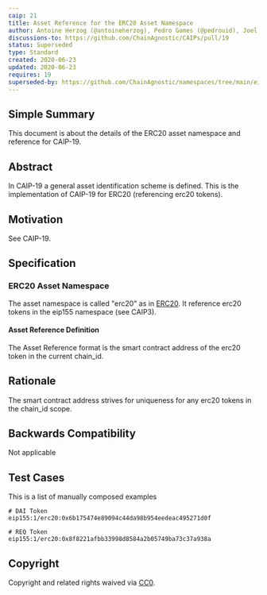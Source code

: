 ```yaml
---
caip: 21
title: Asset Reference for the ERC20 Asset Namespace
author: Antoine Herzog (@antoineherzog), Pedro Gomes (@pedrouid), Joel Thorstensson (@oed)
discussions-to: https://github.com/ChainAgnostic/CAIPs/pull/19
status: Superseded
type: Standard
created: 2020-06-23
updated: 2020-06-23
requires: 19
superseded-by: https://github.com/ChainAgnostic/namespaces/tree/main/eip155/caip19.md
---
```


## Simple Summary

This document is about the details of the ERC20 asset namespace and reference for CAIP-19.

## Abstract

In CAIP-19 a general asset identification scheme is defined. This is the
implementation of CAIP-19 for ERC20 (referencing erc20 tokens).

## Motivation

See CAIP-19.

## Specification

### ERC20 Asset Namespace

The asset namespace is called "erc20" as in [ERC20](https://eips.ethereum.org/EIPS/eip-20). It reference erc20 tokens in the eip155 namespace (see CAIP3).

#### Asset Reference Definition

The Asset Reference format is the smart contract address of the erc20 token in the current chain_id.

## Rationale

The smart contract address strives for uniqueness for any erc20 tokens in the chain_id scope.

## Backwards Compatibility

Not applicable

## Test Cases

This is a list of manually composed examples

```
# DAI Token
eip155:1/erc20:0x6b175474e89094c44da98b954eedeac495271d0f

# REQ Token
eip155:1/erc20:0x8f8221afbb33998d8584a2b05749ba73c37a938a
```

## Copyright

Copyright and related rights waived via [CC0](../LICENSE).
